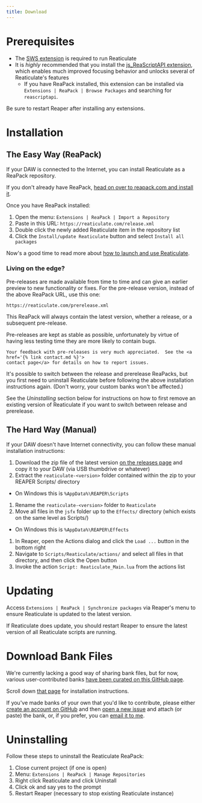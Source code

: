 ```yaml
---
title: Download
---
```


# Prerequisites

* The [SWS extension](https://www.sws-extension.org/) is required to run Reaticulate
* It is *highly* recommended that you install the [js_ReaScriptAPI extension](https://forum.cockos.com/showthread.php?t=212174), which enables much improved focusing behavior and unlocks several of Reaticulate's features
  * If you have ReaPack installed, this extension can be installed via `Extensions | ReaPack | Browse Packages` and searching for `reascriptapi`.  

Be sure to restart Reaper after installing any extensions.

# Installation

## The Easy Way (ReaPack)

If your DAW is connected to the Internet, you can install Reaticulate as a ReaPack repository.

If you don't already have ReaPack, [head on over to reapack.com and install
it](https://reapack.com/).

Once you have ReaPack installed:
1. Open the menu: `Extensions | ReaPack | Import a Repository`
1. Paste in this URL: `https://reaticulate.com/release.xml`
1. Double click the newly added Reaticulate item in the repository list
1. Click the `Install/update Reaticulate` button and select `Install all packages`

Now's a good time to read more about [how to launch and use Reaticulate](usage.md).


### Living on the edge?

Pre-releases are made available from time to time and can give an earlier preview to new functionality
or fixes.  For the pre-release version, instead of the above ReaPack URL, use this one:

```
https://reaticulate.com/prerelease.xml
```

This ReaPack will always contain the latest version, whether a release, or a subsequent pre-release.

<p class='warning'>
    Pre-releases are kept as stable as possible, unfortunately by virtue of having less testing time they are
    more likely to contain bugs.

    Your feedback with pre-releases is very much appreciated.  See the <a href='{% link contact.md %}'>
    contact page</a> for details on how to report issues.
</p>



It's possible to switch between the release and prerelease ReaPacks, but you first need to uninstall
Reaticulate before following the above installation instructions again.  (Don't worry, your custom
banks won't be affected.)

See the *Uninstalling* section below for instructions on how to first remove an existing version of Reaticulate if you want to switch between release and prerelease.


## The Hard Way (Manual)

If your DAW doesn't have Internet connectivity, you can follow these manual installation
instructions:

1. Download the zip file of the latest version [on the releases page](https://github.com/jtackaberry/reaticulate/releases) and copy it to your DAW (via USB thumbdrive or whatever)
1. Extract the `reaticulate-<version>` folder contained within the zip to your REAPER Scripts/ directory
  - On Windows this is `%AppData%\REAPER\Scripts`
1. Rename the `reaticulate-<version>` folder to `Reaticulate`
1. Move all files in the `jsfx` folder up to the `Effects/` directory (which exists on the same level as Scripts/)
  - On Windows this is `%AppData%\REAPER\Effects`
1. In Reaper, open the Actions dialog and click the `Load ...` button in the bottom right
1. Navigate to `Scripts/Reaticulate/actions/` and select all files in that directory, and then click the Open button
1. Invoke the action `Script: Reaticulate_Main.lua` from the actions list

# Updating

Access `Extensions | ReaPack | Synchronize packages` via Reaper's menu to ensure Reaticulate is updated
to the latest version.

If Reaticulate does update, you should restart Reaper to ensure the latest version of all
Reaticulate scripts are running.


# Download Bank Files

We're currently lacking a good way of sharing bank files, but for now, various user-contributed banks [have been curated on this GitHub page](https://github.com/jtackaberry/reaticulate/tree/master/userbanks).

Scroll down [that page](https://github.com/jtackaberry/reaticulate/tree/master/userbanks) for installation instructions.

If you've made banks of your own that you'd like to contribute, please either [create an account on GitHub](https://github.com/join) and then [open a new issue](https://github.com/jtackaberry/reaticulate/issues) and attach (or paste) the bank, or, if you prefer, you can [email it to me](contact.md).

# Uninstalling

Follow these steps to uninstall the Reaticulate ReaPack:

1. Close current project (if one is open)
1. Menu: `Extensions | ReaPack | Manage Repositories`
1. Right click Reaticulate and click Uninstall
1. Click ok and say yes to the prompt
1. Restart Reaper (necessary to stop existing Reaticulate instance)


